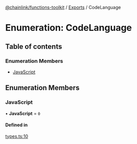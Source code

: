[@chainlink/functions-toolkit](../README.md) / [Exports](../modules.md) / CodeLanguage

# Enumeration: CodeLanguage

## Table of contents

### Enumeration Members

- [JavaScript](CodeLanguage.md#javascript)

## Enumeration Members

### JavaScript

• **JavaScript** = ``0``

#### Defined in

[types.ts:10](https://github.com/smartcontractkit/functions-toolkit/blob/bbc061a/src/types.ts#L10)
